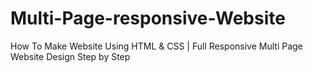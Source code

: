 # Multi-Page-responsive-Website
How To Make Website Using HTML &amp; CSS | Full Responsive Multi Page Website Design Step by Step
